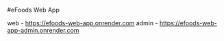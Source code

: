 #eFoods Web App

web - https://efoods-web-app.onrender.com
admin - https://efoods-web-app-admin.onrender.com
